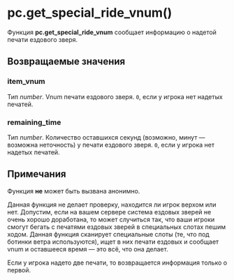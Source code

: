 # pc.get_special_ride_vnum()
Функция **pc.get_special_ride_vnum** сообщает информацию о надетой печати ездового зверя.

## Возвращаемые значения
### item_vnum
Тип *number*. Vnum печати ездового зверя. `0`, если у игрока нет надетых печатей. 

### remaining_time
Тип *number*. Количество оставшихся секунд (возможно, минут &mdash; возможна неточность) у печати ездового зверя. `0`, если у игрока нет надетых печатей. 

## Примечания
Функция **не** может быть вызвана анонимно.

Данная функция не делает проверку, находится ли игрок верхом или нет. Допустим, если на вашем сервере система ездовых зверей не очень хорошо доработана, то может случиться так, что ваши игроки смогут бегать с печатями ездовых зверей в специальных слотах пешим ходом. Данная функция сканирует специальные слоты (те, что под ботинки ветра используются), ищет в них печати ездовых и сообщает vnum и оставшееся время &mdash; это всё, что она делает.

Если у игрока надето две печати, то возвращается информация только о первой.